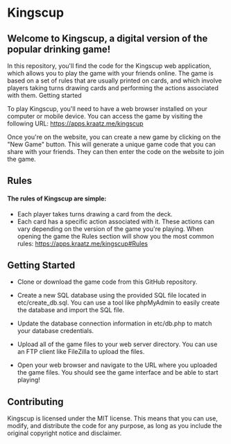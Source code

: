# Kingscup

## Welcome to Kingscup, a digital version of the popular drinking game!

In this repository, you'll find the code for the Kingscup web application, which allows you to play the game with your friends online. The game is based on a set of rules that are usually printed on cards, and which involve players taking turns drawing cards and performing the actions associated with them.
Getting started

To play Kingscup, you'll need to have a web browser installed on your computer or mobile device. You can access the game by visiting the following URL: https://apps.kraatz.me/kingscup

Once you're on the website, you can create a new game by clicking on the "New Game" button. This will generate a unique game code that you can share with your friends. They can then enter the code on the website to join the game.
## Rules

#### The rules of Kingscup are simple:

- Each player takes turns drawing a card from the deck.
- Each card has a specific action associated with it. These actions can vary depending on the version of the game you're playing. When opening the game the Rules section will show you the most common rules: https://apps.kraatz.me/kingscup#Rules


## Getting Started

- Clone or download the game code from this GitHub repository.

- Create a new SQL database using the provided SQL file located in etc/create_db.sql. You can use a tool like phpMyAdmin to easily create the database and import the SQL file.

- Update the database connection information in etc/db.php to match your database credentials.

- Upload all of the game files to your web server directory. You can use an FTP client like FileZilla to upload the files.

- Open your web browser and navigate to the URL where you uploaded the game files. You should see the game interface and be able to start playing!


## Contributing

Kingscup is licensed under the MIT license. This means that you can use, modify, and distribute the code for any purpose, as long as you include the original copyright notice and disclaimer.
